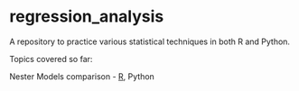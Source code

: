# regression_analysis

A repository to practice various statistical techniques in both R and Python.

Topics covered so far:

Nester Models comparison - [R](https://github.com/anasm-17/regression_analysis/blob/master/nested_models/analysis_R.md), Python
